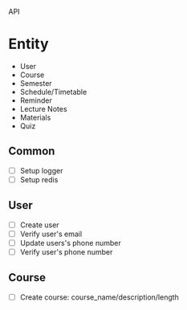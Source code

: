 API

# Entity

- User
- Course
- Semester
- Schedule/Timetable
- Reminder
- Lecture Notes
- Materials
- Quiz

## Common
- [ ] Setup logger
- [ ] Setup redis 
## User

- [ ] Create user
- [ ] Verify user's email
- [ ] Update users's phone number
- [ ] Verify user's phone number

## Course

- [ ] Create course: course_name/description/length
